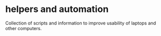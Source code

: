 # helpers and automation

Collection of scripts and information to improve usability of laptops and other computers.
